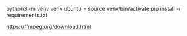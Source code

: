 python3 -m venv venv
ubuntu = source venv/bin/activate
pip install -r requirements.txt

https://ffmpeg.org/download.html